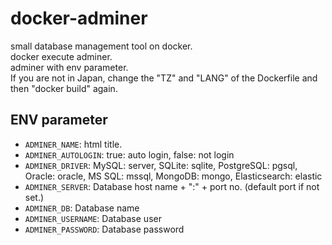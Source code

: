 # docker-adminer
small database management tool on docker.  
docker execute adminer.  
adminer with env parameter.  
If you are not in Japan, change the "TZ" and "LANG" of the Dockerfile and then "docker build" again.
## ENV parameter
* `ADMINER_NAME`: html title.
* `ADMINER_AUTOLOGIN`: true: auto login, false: not login
* `ADMINER_DRIVER`: MySQL: server, SQLite: sqlite, PostgreSQL: pgsql, Oracle: oracle, MS SQL: mssql, MongoDB: mongo, Elasticsearch: elastic
* `ADMINER_SERVER`: Database host name + ":" + port no. (default port if not set.)
* `ADMINER_DB`: Database name
* `ADMINER_USERNAME`: Database user
* `ADMINER_PASSWORD`: Database password
